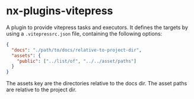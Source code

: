 # nx-plugins-vitepress

A plugin to provide vitepress tasks and executors.
It defines the targets by using a `.vitepressrc.json` file, containing the following options:

```json
{
  "docs": "./path/to/docs/relative-to-project-dir",
  "assets": {
    "public": ["../list/of", "../../asset/paths"]
  }
}
```

The assets key are the directories relative to the docs dir. The asset paths are relative to the project dir.

